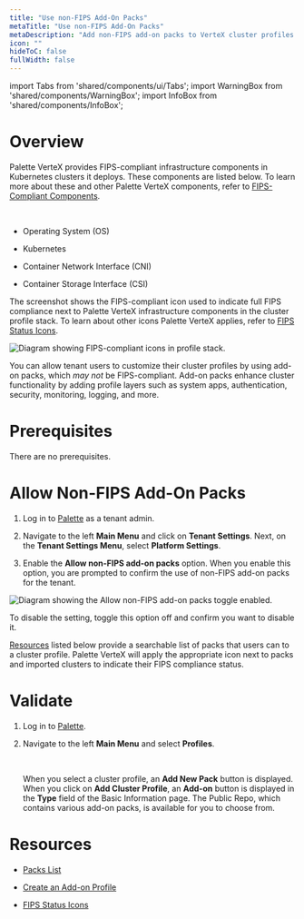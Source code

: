 ```yaml
---
title: "Use non-FIPS Add-On Packs"
metaTitle: "Use non-FIPS Add-On Packs"
metaDescription: "Add non-FIPS add-on packs to VerteX cluster profiles."
icon: ""
hideToC: false
fullWidth: false
---
```


import Tabs from 'shared/components/ui/Tabs';
import WarningBox from 'shared/components/WarningBox';
import InfoBox from 'shared/components/InfoBox';


# Overview

Palette VerteX provides FIPS-compliant infrastructure components in Kubernetes clusters it deploys. These components are listed below. To learn more about these and other Palette VerteX components, refer to [FIPS-Compliant Components](/vertex/fips-compliant%20components).

<br />

    
- Operating System (OS)

- Kubernetes

- Container Network Interface (CNI)

- Container Storage Interface (CSI)

The screenshot shows the FIPS-compliant icon used to indicate full FIPS compliance next to Palette VerteX infrastructure components in the cluster profile stack. To learn about other icons Palette VerteX applies, refer to [FIPS Status Icons](/vertex/fips-status-icons).

![Diagram showing FIPS-compliant icons in profile stack.](/vertex_fips-status-icons_icons-in-profile-stack.png) 

You can allow tenant users to customize their cluster profiles by using add-on packs, which *may not* be FIPS-compliant. Add-on packs enhance cluster functionality by adding profile layers such as system apps, authentication, security, monitoring, logging, and more.


# Prerequisites

There are no prerequisites.


# Allow Non-FIPS Add-On Packs


1. Log in to [Palette](https://console.spectrocloud.com/) as a tenant admin.


2. Navigate to the left **Main Menu** and click on **Tenant Settings**. Next, on the **Tenant Settings Menu**, select **Platform Settings**.


3. Enable the **Allow non-FIPS add-on packs** option. When you enable this option, you are prompted to confirm the use of non-FIPS add-on packs for the tenant.


![Diagram showing the Allow non-FIPS add-on packs toggle enabled.](/vertex_use-non-fips-settings_nonFips-addon-packs.png)
 

To disable the setting, toggle this option off and confirm you want to disable it.

[Resources](/vertex/system-management/enable-non-fips-settings/use-non-fips-addon-packs#resources) listed below provide a searchable list of packs that users can to a cluster profile. Palette VerteX will apply the appropriate icon next to packs and imported clusters to indicate their FIPS compliance status.   


# Validate


1. Log in to [Palette](https://console.spectrocloud.com/).


2. Navigate to the left **Main Menu** and select **Profiles**.

    <br />
    
    When you select a cluster profile, an **Add New Pack** button is displayed. When you click on **Add Cluster Profile**, an **Add-on** button is displayed in the **Type** field of the Basic Information page. The Public Repo, which contains various add-on packs, is available for you to choose from.
   

# Resources

- [Packs List](/integrations)


- [Create an Add-on Profile](/cluster-profiles/create-add-on-profile)


- [FIPS Status Icons](/vertex/fips-status-icons)



